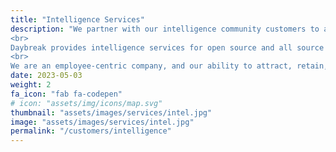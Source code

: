 ```yaml
---
title: "Intelligence Services"
description: "We partner with our intelligence community customers to achieve their vision, solving complex problems, adapt to changing needs, and predict the future.
<br>
Daybreak provides intelligence services for open source and all source intelligence interpretation, analysis, and reporting.
<br>
We are an employee-centric company, and our ability to attract, retain, delight, and train the very best employees is based on our hyper-focus on empowering our employees with the very best benefits in the industry, freedom to grow and develop, and respect for each employee’s desire to deliver excellence in order to achieve their personal career goals. We enjoy one of the lowest employee attrition rates across the industry."
date: 2023-05-03
weight: 2
fa_icon: "fab fa-codepen"
# icon: "assets/img/icons/map.svg"
thumbnail: "assets/images/services/intel.jpg"
image: "assets/images/services/intel.jpg"
permalink: "/customers/intelligence"
---
```

